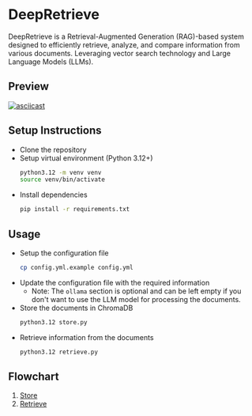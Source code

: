 # DeepRetrieve

DeepRetrieve is a Retrieval-Augmented Generation (RAG)-based system designed to efficiently retrieve, analyze, and compare information from various documents. Leveraging vector search technology and Large Language Models (LLMs).

## Preview
[![asciicast](https://asciinema.org/a/704910.svg)](https://asciinema.org/a/704910)

## Setup Instructions

- Clone the repository
- Setup virtual environment (Python 3.12+)
    ```bash
    python3.12 -m venv venv
    source venv/bin/activate
    ```
- Install dependencies
    ```bash
    pip install -r requirements.txt
    ```

## Usage

- Setup the configuration file
    ```bash
    cp config.yml.example config.yml
    ```
- Update the configuration file with the required information
    - Note: The `ollama` section is optional and can be left empty if you don't want to use the LLM model for processing the documents.
- Store the documents in ChromaDB
    ```bash
    python3.12 store.py
    ```
- Retrieve information from the documents
    ```bash
    python3.12 retrieve.py
    ```

## Flowchart

1. [Store](docs/store.md)
2. [Retrieve](docs/retrieve.md)